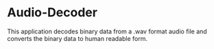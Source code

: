 # Audio-Decoder
This application decodes binary data from a .wav format audio file and converts the binary data to human readable form.

